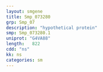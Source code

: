 ```yaml
---
layout: smgene
title: Smp_073280
grp: Smp_07
description: "hypothetical protein"
smp: Smp_073280.1
uniprot: "G4VA88"
length:   822
cdd: "ns"
kk: ns
categories: sm
---
```

